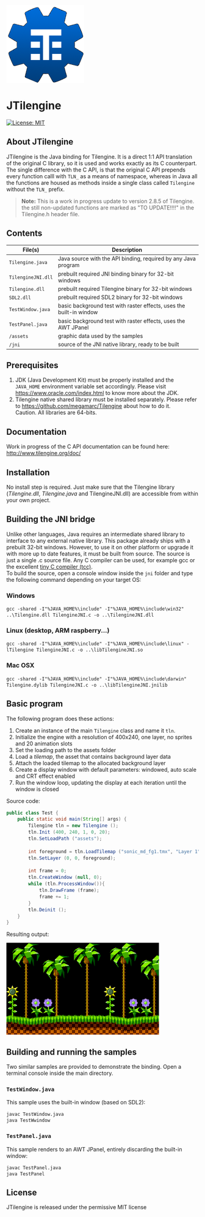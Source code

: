 ![Tilengine logo](JTilengine.png)
# JTilengine
[![License: MIT](https://img.shields.io/badge/License-MIT-yellow.svg)](https://opensource.org/licenses/MIT)
## About JTilengine
JTilengine is the Java binding for Tilengine. It is a direct 1:1 API translation of the original C library, so it is used and works exactly as its C counterpart.<br>
The single difference with the C API, is  that the original C API prepends every function calll with `TLN_` as a means of namespace, whereas in Java all the functions are housed as methods inside a single class called `Tilengine` without the `TLN_` prefix.
 > **Note:** This is a work in progress update to version 2.8.5 of Tilengine. the still non-updated functions are marked as "TO UPDATE!!!!" in the Tilengine.h header file. 

## Contents

File(s)               | Description
----------------------|----------------------------------------------------------------
`Tilengine.java`      | Java source with the API binding, required by any Java program
`TilengineJNI.dll`    | prebuilt required JNI binding binary for 32-bit windows
`Tilengine.dll`       | prebuilt required Tilengine binary for 32-bit windows
`SDL2.dll`            | prebuilt required SDL2 binary for 32-bit windows
`TestWindow.java`     | basic background test with raster effects, uses the built-in window
`TestPanel.java`      | basic background test with raster effects, uses the AWT JPanel
`/assets`             | graphic data used by the samples
`/jni`                | source of the JNI native library, ready to be built

## Prerequisites
1. JDK (Java Development Kit) must be properly installed and the `JAVA_HOME` environment variable set accordingly. Please visit https://www.oracle.com/index.html to know more about the JDK.
2. Tilengine native shared library must be installed separately. Please refer to https://github.com/megamarc/Tilengine about how to do it.<br>
Caution. All libraries are 64-bits.<br>

## Documentation
Work in progress of the C API documentation can be found here:<br>
http://www.tilengine.org/doc/

## Installation
No install step is required. Just make sure that the Tilengine library (*Tilengine.dll*, *Tilengine.java* and TilengineJNI.dll) are accessible from within your own project.

## Building the JNI bridge
Unlike other languages, Java requires an intermediate shared library to interface to any external native library. This package already ships with a prebuilt 32-bit windows. However, to use it on other platform or upgrade it with more up to date features, it must be built from source. The source is just a single .c source file. Any C compiler can be used, for example gcc or the excellent [tiny C compiler (tcc)](https://bellard.org/tcc/).<br>
To build the source, open a console window inside the `jni` folder and type the following command depending on your target OS:

### Windows
```
gcc -shared -I"%JAVA_HOME%\include" -I"%JAVA_HOME%\include\win32" ..\Tilengine.dll TilengineJNI.c -o ..\TilengineJNI.dll
```

### Linux (desktop, ARM raspberry...)
```
gcc -shared -I"%JAVA_HOME%\include" -I"%JAVA_HOME%\include\linux" -lTilengine TilengineJNI.c -o ..\libTilengineJNI.so
```

### Mac OSX
```
gcc -shared -I"%JAVA_HOME%\include" -I"%JAVA_HOME%\include\darwin" Tilengine.dylib TilengineJNI.c -o ..\libTilengineJNI.jnilib
```

## Basic program
The following program does these actions:
1. Create an instance of the main `Tilengine` class and name it `tln`.
2. Initialize the engine with a resolution of 400x240, one layer, no sprites and 20 animation slots
3. Set the loading path to the assets folder
4. Load a *tilemap*, the asset that contains background layer data
5. Attach the loaded tilemap to the allocated background layer
6. Create a display window with default parameters: windowed, auto scale and CRT effect enabled
7. Run the window loop, updating the display at each iteration until the window is closed

Source code:
```java
public class Test {
	public static void main(String[] args) {
		Tilengine tln = new Tilengine ();
		tln.Init (400, 240, 1, 0, 20);
		tln.SetLoadPath ("assets");

		int foreground = tln.LoadTilemap ("sonic_md_fg1.tmx", "Layer 1");
		tln.SetLayer (0, 0, foreground);

		int frame = 0;
		tln.CreateWindow (null, 0);
		while (tln.ProcessWindow()){
			tln.DrawFrame (frame);
			frame += 1;
		}
		tln.Deinit ();
	}
}
```

Resulting output:

![Test](test.png)

## Building and running the samples
Two similar samples are provided to demonstrate the binding. Open a terminal console inside the main directory.

### `TestWindow.java`
This sample uses the built-in window (based on SDL2):
```
javac TestWindow.java
java TestWwindow
```

### `TestPanel.java`
This sample renders to an AWT JPanel, entirely discarding the built-in window:
```
javac TestPanel.java
java TestPanel
```

## License
JTilengine is released under the permissive MIT license
